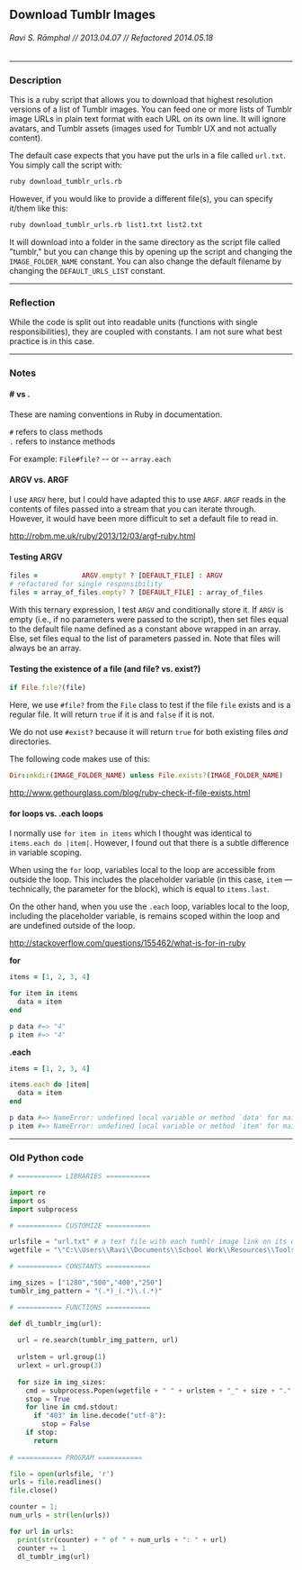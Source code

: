 ## Download Tumblr Images
###### Ravi S. Rāmphal // 2013.04.07 // Refactored 2014.05.18

***

### Description

This is a ruby script that allows you to download that highest resolution versions of a list of Tumblr images. You can feed one or more lists of Tumblr image URLs in plain text format with each URL on its own line. It will ignore avatars, and Tumblr assets (images used for Tumblr UX and not actually content).

The default case expects that you have put the urls in a file called `url.txt`. You simply call the script with:

```bash
ruby download_tumblr_urls.rb
```

However, if you would like to provide a different file(s), you can specify it/them like this:

```bash
ruby download_tumblr_urls.rb list1.txt list2.txt
```

It will download into a folder in the same directory as the script file called "tumblr," but you can change this by opening up the script and changing the `IMAGE_FOLDER_NAME` constant. You can also change the default filename by changing the `DEFAULT_URLS_LIST` constant.

***

### Reflection

While the code is split out into readable units (functions with single responsibilities), they are coupled with constants. I am not sure what best practice is in this case.

***

### Notes

#### # vs .

These are naming conventions in Ruby in documentation.

`#` refers to class methods  
`.` refers to instance methods

For example: `File#file?` -- or -- `array.each`

#### ARGV vs. ARGF

I use `ARGV` here, but I could have adapted this to use `ARGF`. `ARGF` reads in the contents of files passed into a stream that you can iterate through. However, it would have been more difficult to set a default file to read in.

<http://robm.me.uk/ruby/2013/12/03/argf-ruby.html>

#### Testing ARGV

```ruby
files =           ARGV.empty? ? [DEFAULT_FILE] : ARGV
# refactored for single responsibility
files = array_of_files.empty? ? [DEFAULT_FILE] : array_of_files
```

With this ternary expression, I test `ARGV` and conditionally store it. If `ARGV` is empty (i.e., if no parameters were passed to the script), then set files equal to the default file name defined as a constant above wrapped in an array. Else, set files equal to the list of parameters passed in. Note that files will always be an array.

#### Testing the existence of a file (and file? vs. exist?)

```ruby
if File.file?(file)
```

Here, we use `#file?` from the `File` class to test if the file `file` exists and is a regular file. It will return `true` if it is and `false` if it is not. 

We do not use `#exist?` because it will return `true` for both existing files *and* directories.

The following code makes use of this:

```ruby
Dir::mkdir(IMAGE_FOLDER_NAME) unless File.exists?(IMAGE_FOLDER_NAME)
```

<http://www.gethourglass.com/blog/ruby-check-if-file-exists.html>

#### for loops vs. .each loops

I normally use `for item in items` which I thought was identical to `items.each do |item|`. However, I found out that there is a subtle difference in variable scoping.

When using the `for` loop, variables local to the loop are accessible from outside the loop. This includes the placeholder variable (in this case, `item` — technically, the parameter for the block), which is equal to `items.last`.

On the other hand, when you use the `.each` loop, variables local to the loop, including the placeholder variable, is remains scoped within the loop and are undefined outside of the loop.

<http://stackoverflow.com/questions/155462/what-is-for-in-ruby>

**for**
```ruby
items = [1, 2, 3, 4]

for item in items
  data = item
end

p data #=> "4"
p item #=> "4"
```

**.each**
```ruby
items = [1, 2, 3, 4]

items.each do |item|
  data = item
end

p data #=> NameError: undefined local variable or method `data' for main:Object
p item #=> NameError: undefined local variable or method `item' for main:Object
```

***

### Old Python code

```python
# =========== LIBRARIES ===========

import re
import os
import subprocess

# =========== CUSTOMIZE ===========

urlsfile = "url.txt" # a text file with each tumblr image link on its own line
wgetfile = "\"C:\\Users\\Ravi\\Documents\\School Work\\Resources\\Tools\\wget.exe\"" #wget location

# =========== CONSTANTS ===========

img_sizes = ["1280","500","400","250"]
tumblr_img_pattern = "(.*)_(.*)\.(.*)"

# =========== FUNCTIONS ===========

def dl_tumblr_img(url):
  
  url = re.search(tumblr_img_pattern, url)
  
  urlstem = url.group(1)
  urlext = url.group(3)
  
  for size in img_sizes:
    cmd = subprocess.Popen(wgetfile + " " + urlstem + "_" + size + "." + urlext, shell=True, stdout=subprocess.PIPE, stderr=subprocess.STDOUT)
    stop = True
    for line in cmd.stdout:
      if "403" in line.decode("utf-8"):
        stop = False
    if stop:
      return
      
# =========== PROGRAM ===========

file = open(urlsfile, 'r')
urls = file.readlines()
file.close()

counter = 1;
num_urls = str(len(urls))

for url in urls:
  print(str(counter) + " of " + num_urls + ": " + url)
  counter += 1
  dl_tumblr_img(url)
```

